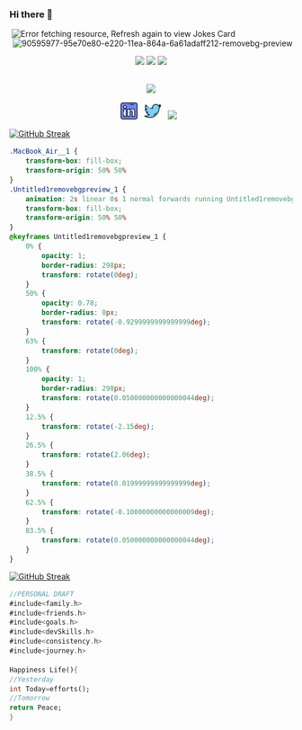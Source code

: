 ### Hi there 👋

<!--
**JusJos/JusJos** is a ✨ _special_ ✨ repository because its `README.md` (this file) appears on your GitHub profile.

Here are some ideas to get you started:

- 🔭 I’m currently working on ...
- 🌱 I’m currently learning ...
- 👯 I’m looking to collaborate on ...
- 🤔 I’m looking for help with ...
- 💬 Ask me about ...
- 📫 How to reach me: ...
- 😄 Pronouns: ...
- ⚡ Fun fact: ...
-->
<img src="https://readme-jokes.vercel.app/api" align='right' alt="Error fetching resource, Refresh again to view Jokes Card" width = '500' />
<div align='right'>
	
![90595977-95e70e80-e220-11ea-864a-6a61adaff212-removebg-preview](https://user-images.githubusercontent.com/91304818/235234820-ebb2bbf0-1623-43dc-8307-e4d7a494b865.png)
   
</div>



<p align="center">
  <img height="50%" width="auto" src ="https://github-readme-stats.vercel.app/api?username=jusjos&show_icons=true&count_private=true&theme=darcula&hide_border=true&hide=issues,contribs&bg_color=00000000">
  <img height="50%" width="auto" src ="https://github-readme-stats.vercel.app/api/top-langs/?username=jusjos&layout=compact&hide_border=true&theme=darcula&bg_color=00000000&langs_count=6&hide=jupyter%20notebook,tex,css,php&exclude_repo=Pacman-AI">
  <img src ="https://github-readme-streak-stats.herokuapp.com?user=jusjos&theme=darcula&hide_border=true&background=FFFFFF00">
  <br>
  <br>
</p>

<div align='center'>
  <img src="https://pronoun.cyou/x/y?subject=He&object=Him&height=20">
  <p align='center'>
    <a href="https://www.linkedin.com/in/justin-joseph-620702153/"><img height="30" src="https://raw.githubusercontent.com/8bithemant/8bithemant/master/linkedin.png?raw=true"></a>&nbsp;&nbsp;
    <a href="https://twitter.com/eeht1717"><img height="30" src="https://raw.githubusercontent.com/8bithemant/8bithemant/master/twitter.png?raw=true"></a>&nbsp;&nbsp;
    <a href="mailto:justinec82@gmail.com"><img height="30" src="https://th.bing.com/th/id/OIP.9sT4UWsRfFiy6vPydv3_-QHaHO?pid=ImgDet&rs=1"></a>&nbsp;&nbsp;
  </p>
</div>

[![GitHub Streak](https://streak-stats.demolab.com?user=JusJos&theme=transparent&hide_border=true&border_radius=0&date_format=j%20M%5B%20Y%5D&exclude_days=Sun&card_width=490)](https://git.io/streak-stats)

```css
.MacBook_Air__1 {
	transform-box: fill-box;
	transform-origin: 50% 50%
}
.Untitled1removebgpreview_1 {
	animation: 2s linear 0s 1 normal forwards running Untitled1removebgpreview_1;
	transform-box: fill-box;
	transform-origin: 50% 50%
}
@keyframes Untitled1removebgpreview_1 {
	0% {
		opacity: 1;
		border-radius: 298px;
		transform: rotate(0deg);
	}
	50% {
		opacity: 0.78;
		border-radius: 0px;
		transform: rotate(-0.9299999999999999deg);
	}
	63% {
		transform: rotate(0deg);
	}
	100% {
		opacity: 1;
		border-radius: 298px;
		transform: rotate(0.050000000000000044deg);
	}
	12.5% {
		transform: rotate(-2.15deg);
	}
	26.5% {
		transform: rotate(2.06deg);
	}
	38.5% {
		transform: rotate(0.01999999999999999deg);
	}
	62.5% {
		transform: rotate(-0.10000000000000009deg);
	}
	83.5% {
		transform: rotate(0.050000000000000044deg);
	}
}
```
[![GitHub Streak](https://streak-stats.demolab.com/?user=jusjos)](https://git.io/streak-stats)
```dart
//PERSONAL DRAFT
#include<family.h>
#include<friends.h>
#include<goals.h>
#include<devSkills.h>
#include<consistency.h>
#include<journey.h>

Happiness Life(){
//Yesterday
int Today=efforts();
//Tomorrow
return Peace;
}
```
